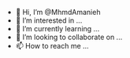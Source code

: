 - 👋 Hi, I’m @MhmdAmanieh
- 👀 I’m interested in ...
- 🌱 I’m currently learning ...
- 💞️ I’m looking to collaborate on ...
- 📫 How to reach me ...

<!---
MhmdAmanieh/MhmdAmanieh is a ✨ special ✨ repository because its `README.md` (this file) appears on your GitHub profile.
You can click the Preview link to take a look at your changes.
--->

